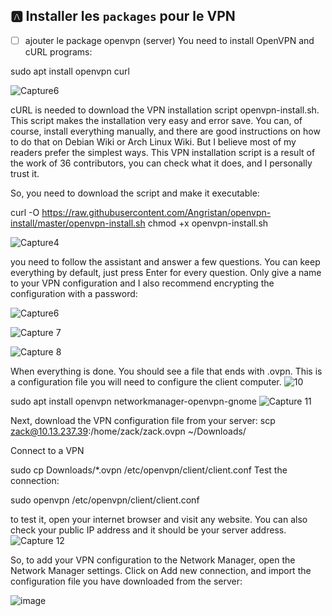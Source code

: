 



## :a: Installer les `packages` pour le VPN

- [ ] ajouter le package openvpn (server)
You need to install OpenVPN and cURL programs:

sudo apt install openvpn curl

![Capture6](https://user-images.githubusercontent.com/97623907/205793636-72fcde06-3eab-42fc-ba40-50ef21c49a76.PNG)

 cURL is needed to download the VPN installation script openvpn-install.sh. This script makes the installation very easy and error save. You can, of course, install everything manually, and there are good instructions on how to do that on Debian Wiki or Arch Linux Wiki. But I believe most of my readers prefer the simplest ways. This VPN installation script is a result of the work of 36 contributors, you can check what it does, and I personally trust it.

So, you need to download the script and make it executable:

curl -O https://raw.githubusercontent.com/Angristan/openvpn-install/master/openvpn-install.sh
chmod +x openvpn-install.sh

![Capture4](https://user-images.githubusercontent.com/97623907/205794161-4ebf7965-5fb4-4702-a262-325b50003ba0.PNG)
 
  you need to follow the assistant and answer a few questions. You can keep everything by default, just press Enter for every question. Only give a name to your VPN configuration and I also recommend encrypting the configuration with a password:
 
 ![Capture6](https://user-images.githubusercontent.com/97623907/205794351-d841d195-475a-423a-a137-5b323659fd74.PNG)

![Capture 7](https://user-images.githubusercontent.com/97623907/205794429-3fffec97-4259-4841-8356-23bd0061aaf9.PNG)


![Capture 8](https://user-images.githubusercontent.com/97623907/205794563-9b7bf68f-f908-4ee7-9484-4a5e9aa38709.PNG)

 When everything is done. You should see a file that ends with .ovpn. This is a configuration file you will need to configure the client computer. 
![10](https://user-images.githubusercontent.com/97623907/205794706-3b8f03f1-5104-4100-bfd6-97b1b6c3f7dc.PNG)

 sudo apt install openvpn networkmanager-openvpn-gnome
![Capture 11](https://user-images.githubusercontent.com/97623907/205794828-21ee2f02-38f0-46ab-a68f-e19813a1cb8a.PNG)

 Next, download the VPN configuration file from your server:
scp zack@10.13.237.39:/home/zack/zack.ovpn ~/Downloads/

Connect to a VPN

sudo cp Downloads/*.ovpn /etc/openvpn/client/client.conf
Test the connection:

sudo openvpn /etc/openvpn/client/client.conf

to test it, open your internet browser and visit any website. You can also check your public IP address and it should be your server address.
![Capture 12](https://user-images.githubusercontent.com/97623907/205795521-bbc8e932-7bb5-430d-840a-64b75692f607.PNG)

So, to add your VPN configuration to the Network Manager, open the Network Manager settings. Click on Add new connection, and import the configuration file you have downloaded from the server:

![image](https://user-images.githubusercontent.com/97623907/205796459-be408cf1-c2e3-43b1-8758-20090335f97b.png)

 

